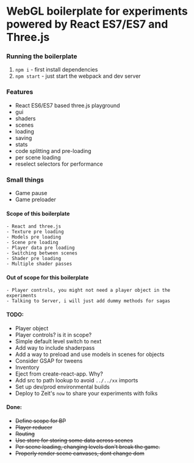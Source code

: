 # WebGL boilerplate for experiments powered by React ES7/ES7 and Three.js 

### Running the boilerplate
1) `npm i` - first install dependencies  
2) `npm start` - just start the webpack and dev server

### Features
- React ES6/ES7 based three.js playground
- gui
- shaders
- scenes
- loading
- saving
- stats
- code splitting and pre-loading
- per scene loading
- reselect selectors for performance

### Small things
- Game pause
- Game preloader

#### Scope of this boilerplate
    - React and three.js
    - Texture pre loading
    - Models pre loading
    - Scene pre loading
    - Player data pre loading
    - Switching between scenes
    - Shader pre loading
    - Multiple shader passes

#### Out of scope for this boilerplate
    - Player controls, you might not need a player object in the experiments
    - Talking to Server, i will just add dummy methods for sagas

#### TODO:
- Player object
- Player controls? is it in scope?
- Simple default level switch to next
- Add way to include shaderpass
- Add a way to preload and use models in scenes for objects
- Consider GSAP for tweens
- Inventory
- Eject from create-react-app. Why?
- Add src to path lookup to avoid `../../xx` imports
- Set up dev/prod environmental builds
- Deploy to Zeit's `now` to share your experiments with folks

#### Done:
- ~~Define scope for BP~~
- ~~Player reducer~~
- ~~Routing~~
- ~~Use store for storing some data across scenes~~
- ~~Per scene loading, changing levels don't break the game.~~
- ~~Properly render scene canvases, dont change dom~~